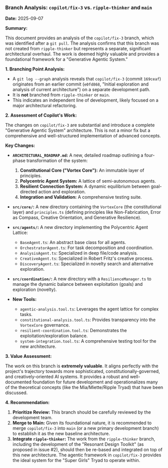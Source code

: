 ### Branch Analysis: `copilot/fix-3` vs. `ripple-thinker` and `main`

**Date:** 2025-09-07

**Summary:**

This document provides an analysis of the `copilot/fix-3` branch, which was identified after a `git pull`. The analysis confirms that this branch was not created from `ripple-thinker` but represents a separate, significant architectural overhaul. The work is deemed highly valuable and provides a foundational framework for a "Generative Agentic System."

**1. Branching Point Analysis:**

*   A `git log --graph` analysis reveals that `copilot/fix-3` (commit `169ceaf`) originates from an earlier commit (`e0fd868`, "Initial exploration and analysis of current architecture") on a separate development path.
*   It is **not** branched from `ripple-thinker` or `main`.
*   This indicates an independent line of development, likely focused on a major architectural refactoring.

**2. Assessment of Copilot's Work:**

The changes on `copilot/fix-3` are substantial and introduce a complete "Generative Agentic System" architecture. This is not a minor fix but a comprehensive and well-structured implementation of advanced concepts.

**Key Changes:**

*   **`ARCHITECTURAL_ROADMAP.md`:** A new, detailed roadmap outlining a four-phase transformation of the system:
    1.  **Constitutional Core ("Vortex Core"):** An immutable layer of principles.
    2.  **Polycentric Agent System:** A lattice of semi-autonomous agents.
    3.  **Resilient Connection System:** A dynamic equilibrium between goal-directed action and exploration.
    4.  **Integration and Validation:** A comprehensive testing suite.

*   **`src/core/`:** A new directory containing the `VortexCore` (the constitutional layer) and `principles.ts` (defining principles like Non-Fabrication, Error as Compass, Creative Orientation, and Generative Resilience).

*   **`src/agents/`:** A new directory implementing the Polycentric Agent Lattice:
    *   `BaseAgent.ts`: An abstract base class for all agents.
    *   `OrchestratorAgent.ts`: For task decomposition and coordination.
    *   `AnalysisAgent.ts`: Specialized in deep file/code analysis.
    *   `CreativeAgent.ts`: Specialized in Robert Fritz's creative process.
    *   `DiscoveryAgent.ts`: Specialized in novelty search and alternative exploration.

*   **`src/coordination/`:** A new directory with a `ResilienceManager.ts` to manage the dynamic balance between exploitation (goals) and exploration (novelty).

*   **New Tools:**
    *   `agentic-analysis.tool.ts`: Leverages the agent lattice for complex tasks.
    *   `constitutional-analysis.tool.ts`: Provides transparency into the `VortexCore` governance.
    *   `resilient-coordination.tool.ts`: Demonstrates the exploitation/exploration balance.
    *   `system-integration.tool.ts`: A comprehensive testing tool for the new architecture.

**3. Value Assessment:**

The work on this branch is **extremely valuable**. It aligns perfectly with the project's trajectory towards more sophisticated, constitutionally-governed, and creatively-oriented AI systems. It provides a robust and well-documented foundation for future development and operationalizes many of the theoretical concepts (like the Mia/Miette/Ripple Tryad) that have been discussed.

**4. Recommendation:**

1.  **Prioritize Review:** This branch should be carefully reviewed by the development team.
2.  **Merge to Main:** Given its foundational nature, it is recommended to merge `copilot/fix-3` into `main` (or a new primary development branch) to establish it as the new baseline architecture.
3.  **Integrate `ripple-thinker`:** The work from the `ripple-thinker` branch, including the development of the "Resonant Design Toolkit" (as proposed in issue #2), should then be re-based and integrated on top of this new architecture. The agentic framework in `copilot/fix-3` provides the ideal system for the "Super Girls" Tryad to operate within.
